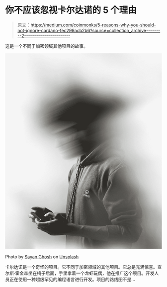 # 你不应该忽视卡尔达诺的 5 个理由

> 原文：<https://medium.com/coinmonks/5-reasons-why-you-should-not-ignore-cardano-fec299acb2b6?source=collection_archive---------2----------------------->

这是一个不同于加密领域其他项目的故事。

![](img/70153e8051bf5355b72bed13b09aaacd.png)

Photo by [Sayan Ghosh](https://unsplash.com/@7th_verse?utm_source=medium&utm_medium=referral) on [Unsplash](https://unsplash.com?utm_source=medium&utm_medium=referral)

卡尔达诺是一个奇怪的项目。它不同于加密领域的其他项目。它总是充满惊喜。查尔斯·霍金森坐在椅子后面，手里拿着一个龙虾玩偶，他在推广这个项目。开发人员正在使用一种超级罕见的编程语言进行开发。项目的路线图不是…